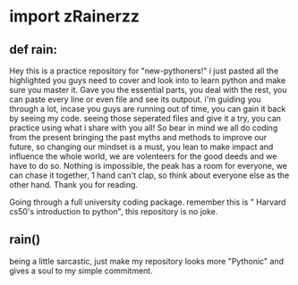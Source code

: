# import zRainerzz
## def rain:

Hey this is a practice repository for "new-pythoners!" i just pasted all the highlighted you guys need to cover and look into to learn python and make sure you master it. Gave you the essential parts, you deal with the rest, you can paste every line or even file and see its outpout. i'm guiding you through a lot, incase you guys are running out of time, you can gain it back by seeing my code. seeing those seperated files and give it a try, you can practice using what i share with you all!
So bear in mind we all do coding from the present bringing the past myths and methods to improve our future, so changing our mindset is a must, you lean to make impact and influence the whole world, we are volenteers for the good deeds and we have to do so. Nothing is impossible, the peak has a room for everyone, we can chase it together, 1 hand can't clap, so think about everyone else as the other hand. Thank you for reading. 

Going through a full university coding package.
remember this is " Harvard cs50's introduction to python", this repository is no joke. 

## rain()
being a little sarcastic, just make my repository looks more "Pythonic" and gives a soul to my simple commitment.
